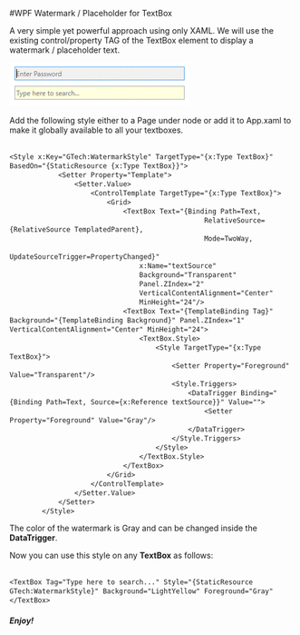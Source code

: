 #WPF Watermark / Placeholder for TextBox 

<p>A very simple yet powerful approach using only XAML. We will use the existing control/property TAG of the TextBox element to display a watermark / placeholder text.</p>

![alt text][outputImage]


<p>Add the following style either to a Page under <Window.Resources> node or add it to App.xaml to make it globally available to all your textboxes.</p>

```xaml

<Style x:Key="GTech:WatermarkStyle" TargetType="{x:Type TextBox}" BasedOn="{StaticResource {x:Type TextBox}}">
            <Setter Property="Template">
                <Setter.Value>
                    <ControlTemplate TargetType="{x:Type TextBox}">
                        <Grid>
                            <TextBox Text="{Binding Path=Text,
                                                RelativeSource={RelativeSource TemplatedParent}, 
                                                Mode=TwoWay,
                                                UpdateSourceTrigger=PropertyChanged}"
                                x:Name="textSource" 
                                Background="Transparent" 
                                Panel.ZIndex="2"
                                VerticalContentAlignment="Center"
                                MinHeight="24"/>
                            <TextBox Text="{TemplateBinding Tag}" Background="{TemplateBinding Background}" Panel.ZIndex="1" VerticalContentAlignment="Center" MinHeight="24">
                                <TextBox.Style>
                                    <Style TargetType="{x:Type TextBox}">
                                        <Setter Property="Foreground" Value="Transparent"/>
                                        <Style.Triggers>
                                            <DataTrigger Binding="{Binding Path=Text, Source={x:Reference textSource}}" Value="">
                                                <Setter Property="Foreground" Value="Gray"/>
                                            </DataTrigger>
                                        </Style.Triggers>
                                    </Style>
                                </TextBox.Style>
                            </TextBox>
                        </Grid>
                    </ControlTemplate>
                </Setter.Value>
            </Setter>
        </Style>
```
The color of the watermark is Gray and can be changed inside the <b>DataTrigger</b>.

Now you can use this style on any <b>TextBox</b> as follows:
```xaml

<TextBox Tag="Type here to search..." Style="{StaticResource GTech:WatermarkStyle}" Background="LightYellow" Foreground="Gray" </TextBox>

```



[outputImage]: https://github.com/selimgueler/cookcodes/blob/selimgueler-draft/OutputWPF_Watermark.gif "Output"


##### Enjoy!
